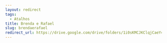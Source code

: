 ```yaml
---
layout: redirect
tags:
  - Atalhos
title: Brenda e Rafael
slug: brendaerafael
redirect_url: https://drive.google.com/drive/folders/1i0sKMCJKClqjCaeY47-wbIJaeI7ytBVp?usp=drive_link
---
```

